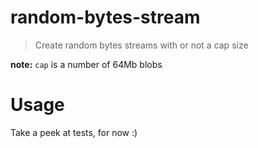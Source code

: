 random-bytes-stream
===================

> Create random bytes streams with or not a cap size

**note:** `cap` is a number of 64Mb blobs

# Usage

Take a peek at tests, for now :) 
